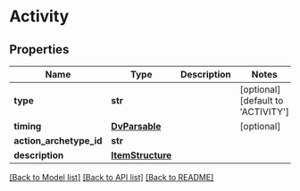 # Activity

## Properties
Name | Type | Description | Notes
------------ | ------------- | ------------- | -------------
**type** | **str** |  | [optional] [default to 'ACTIVITY']
**timing** | [**DvParsable**](DvParsable.md) |  | [optional] 
**action_archetype_id** | **str** |  | 
**description** | [**ItemStructure**](ItemStructure.md) |  | 

[[Back to Model list]](../README.md#documentation-for-models) [[Back to API list]](../README.md#documentation-for-api-endpoints) [[Back to README]](../README.md)

